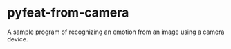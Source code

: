 # pyfeat-from-camera
A sample program of recognizing an emotion from an image using a camera device.
